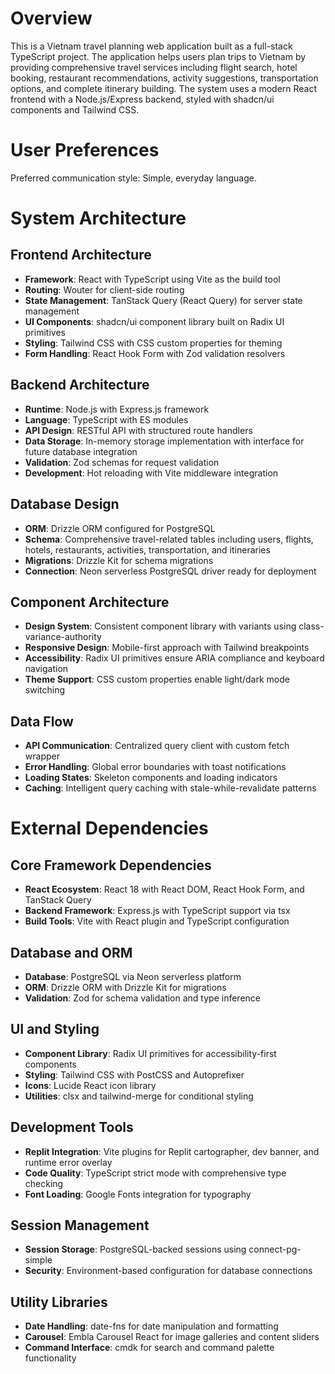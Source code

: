 # Overview

This is a Vietnam travel planning web application built as a full-stack TypeScript project. The application helps users plan trips to Vietnam by providing comprehensive travel services including flight search, hotel booking, restaurant recommendations, activity suggestions, transportation options, and complete itinerary building. The system uses a modern React frontend with a Node.js/Express backend, styled with shadcn/ui components and Tailwind CSS.

# User Preferences

Preferred communication style: Simple, everyday language.

# System Architecture

## Frontend Architecture
- **Framework**: React with TypeScript using Vite as the build tool
- **Routing**: Wouter for client-side routing
- **State Management**: TanStack Query (React Query) for server state management
- **UI Components**: shadcn/ui component library built on Radix UI primitives
- **Styling**: Tailwind CSS with CSS custom properties for theming
- **Form Handling**: React Hook Form with Zod validation resolvers

## Backend Architecture
- **Runtime**: Node.js with Express.js framework
- **Language**: TypeScript with ES modules
- **API Design**: RESTful API with structured route handlers
- **Data Storage**: In-memory storage implementation with interface for future database integration
- **Validation**: Zod schemas for request validation
- **Development**: Hot reloading with Vite middleware integration

## Database Design
- **ORM**: Drizzle ORM configured for PostgreSQL
- **Schema**: Comprehensive travel-related tables including users, flights, hotels, restaurants, activities, transportation, and itineraries
- **Migrations**: Drizzle Kit for schema migrations
- **Connection**: Neon serverless PostgreSQL driver ready for deployment

## Component Architecture
- **Design System**: Consistent component library with variants using class-variance-authority
- **Responsive Design**: Mobile-first approach with Tailwind breakpoints
- **Accessibility**: Radix UI primitives ensure ARIA compliance and keyboard navigation
- **Theme Support**: CSS custom properties enable light/dark mode switching

## Data Flow
- **API Communication**: Centralized query client with custom fetch wrapper
- **Error Handling**: Global error boundaries with toast notifications
- **Loading States**: Skeleton components and loading indicators
- **Caching**: Intelligent query caching with stale-while-revalidate patterns

# External Dependencies

## Core Framework Dependencies
- **React Ecosystem**: React 18 with React DOM, React Hook Form, and TanStack Query
- **Backend Framework**: Express.js with TypeScript support via tsx
- **Build Tools**: Vite with React plugin and TypeScript configuration

## Database and ORM
- **Database**: PostgreSQL via Neon serverless platform
- **ORM**: Drizzle ORM with Drizzle Kit for migrations
- **Validation**: Zod for schema validation and type inference

## UI and Styling
- **Component Library**: Radix UI primitives for accessibility-first components
- **Styling**: Tailwind CSS with PostCSS and Autoprefixer
- **Icons**: Lucide React icon library
- **Utilities**: clsx and tailwind-merge for conditional styling

## Development Tools
- **Replit Integration**: Vite plugins for Replit cartographer, dev banner, and runtime error overlay
- **Code Quality**: TypeScript strict mode with comprehensive type checking
- **Font Loading**: Google Fonts integration for typography

## Session Management
- **Session Storage**: PostgreSQL-backed sessions using connect-pg-simple
- **Security**: Environment-based configuration for database connections

## Utility Libraries
- **Date Handling**: date-fns for date manipulation and formatting
- **Carousel**: Embla Carousel React for image galleries and content sliders
- **Command Interface**: cmdk for search and command palette functionality